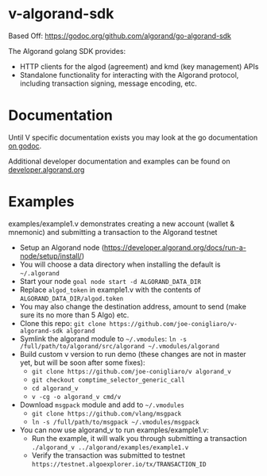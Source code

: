 # v-algorand-sdk

Based Off: https://godoc.org/github.com/algorand/go-algorand-sdk

The Algorand golang SDK provides:

- HTTP clients for the algod (agreement) and kmd (key management) APIs
- Standalone functionality for interacting with the Algorand protocol, including transaction signing, message encoding, etc.

# Documentation

Until V specific documentation exists you may look at the go documentation [on godoc](https://godoc.org/github.com/algorand/go-algorand-sdk).

Additional developer documentation and examples can be found on [developer.algorand.org](https://developer.algorand.org/docs/sdks/go/)

# Examples

examples/example1.v demonstrates creating a new account (wallet & mnemonic) and submitting a transaction to the Algorand testnet

 - Setup an Algorand node (https://developer.algorand.org/docs/run-a-node/setup/install/)
 - You will choose a data directory when installing the default is `~/.algorand`
 - Start your node `goal node start -d ALGORAND_DATA_DIR`
 - Replace `algod_token` in example1.v with the contents of `ALGORAND_DATA_DIR/algod.token`
 - You may also change the destination address, amount to send (make sure its no more than 5 Algo) etc.
 - Clone this repo: `git clone https://github.com/joe-conigliaro/v-algorand-sdk algorand`
 - Symlink the algorand module to `~/.vmodules`: `ln -s /full/path/to/algorand/src/algorand ~/.vmodules/algorand` 
 - Build custom v version to run demo (these changes are not in master yet, but will be soon after some fixes):
    * `git clone https://github.com/joe-conigliaro/v algorand_v`
    * `git checkout comptime_selector_generic_call`
    * `cd algorand_v`
    * `v -cg -o algorand_v cmd/v`
 - Download `msgpack` module and add to `~/.vmodules`
    * `git clone https://github.com/vlang/msgpack`
    * `ln -s /full/path/to/msgpack ~/.vmodules/msgpack`
 - You can now use algorand_v to run examples/example1.v:
    * Run the example, it will walk you through submitting a transaction `./algorand_v ../algorand/examples/example1.v`
    * Verify the transaction was submitted to testnet `https://testnet.algoexplorer.io/tx/TRANSACTION_ID`
